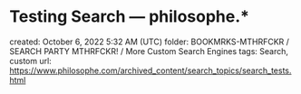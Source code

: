 # Testing Search — philosophe.*

created: October 6, 2022 5:32 AM (UTC)
folder: BOOKMRKS-MTHRFCKR / SEARCH PARTY MTHRFCKR! / More Custom Search Engines
tags: Search, custom
url: https://www.philosophe.com/archived_content/search_topics/search_tests.html